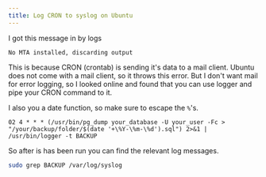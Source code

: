 ```yaml
---
title: Log CRON to syslog on Ubuntu
---
```


I got this message in by logs

```
No MTA installed, discarding output
```

This is because CRON (crontab) is sending it's data to a mail client. Ubuntu does not come with a mail client, so it throws this error. But I don't want mail for error logging, so I looked online and found that you can use logger and pipe your CRON command to it.

I also you a date function, so make sure to escape the `%`'s.

```
02 4 * * * (/usr/bin/pg_dump your_database -U your_user -Fc > "/your/backup/folder/$(date '+\%Y-\%m-\%d').sql") 2>&1 | /usr/bin/logger -t BACKUP
```

So after is has been run you can find the relevant log messages.

```bash
sudo grep BACKUP /var/log/syslog
```

